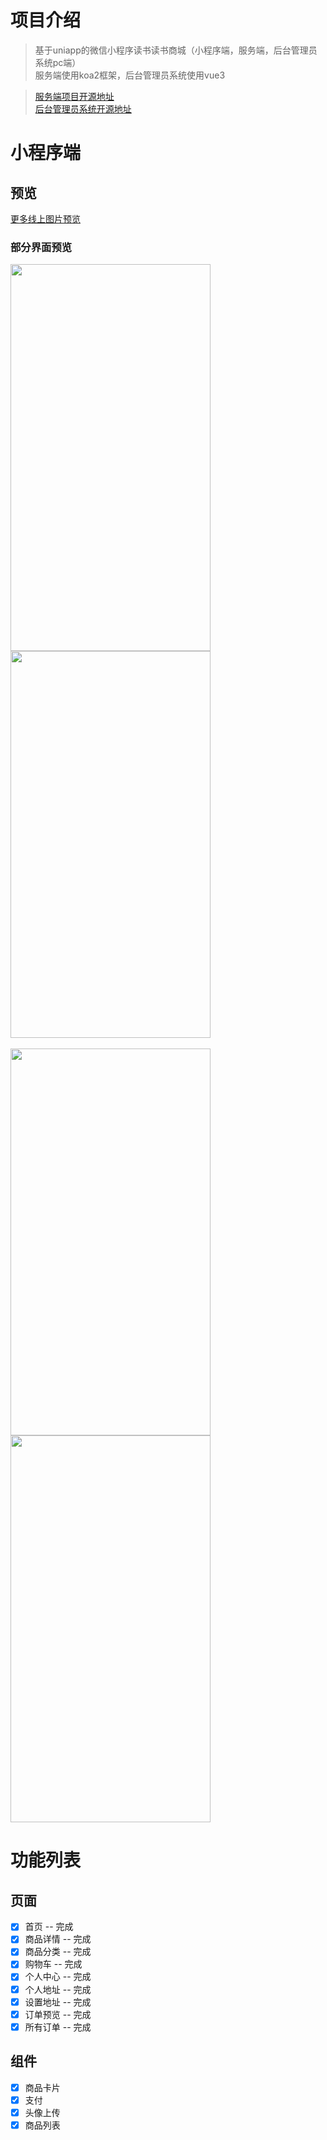 # 项目介绍
>基于uniapp的微信小程序读书读书商城（小程序端，服务端，后台管理员系统pc端）  
服务端使用koa2框架，后台管理员系统使用vue3

>[服务端项目开源地址](https://github.com/000-zero/shop_manage)  
[后台管理员系统开源地址](https://github.com/000-zero/bookshop_server)

# 小程序端
## 预览
[更多线上图片预览](https://zkyzero.xyz/img/public/show/yul.png)

### 部分界面预览
<img src="https://zkyzero.xyz/img/public/show/shouye.jpg" width="320" height="619"/> <img src="https://zkyzero.xyz/img/public/show/spxq.jpg" width="320" height="619"/>
<br><br>
<img src="https://zkyzero.xyz/img/public/show/spfl.jpg" width="320" height="619"/><img src="https://zkyzero.xyz/img/public/show/gcw.jpg" width="320" height="619"/>

# 功能列表
## 页面
- [x] 首页 -- 完成
- [x] 商品详情 -- 完成
- [x] 商品分类 -- 完成
- [x] 购物车 -- 完成
- [x] 个人中心 -- 完成
- [x] 个人地址 -- 完成
- [x] 设置地址 -- 完成
- [x] 订单预览 -- 完成
- [x] 所有订单 -- 完成

## 组件
- [x] 商品卡片
- [x] 支付
- [x] 头像上传
- [x] 商品列表
